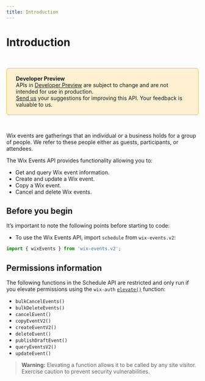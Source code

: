 ```yaml
---
title: Introduction
---
```

# Introduction

&nbsp;

<div style="background-color: #FEF1D1; padding: 18px 24px; border-radius: 6px; border: 1px solid #FDB10C; box-sizing: border-box; display: inline-block">
    <b>Developer Preview</b>
    <br/>
    <span>APIs in <a href="https://www.wix.com/velo/reference/api-overview/developer-preview">Developer Preview</a> are subject to change and are not intended for use in production.<br/><a href="mailto:velo-preview-feedback@wix.com">Send us</a> your suggestions for improving this API. Your feedback is valuable to us.</span>
</div>

&nbsp;

Wix events are gatherings that an individual or a business holds for a group of people. We refer to these people either as guests, participants, or attendees.

The Wix Events API provides functionality allowing you to:

- Get and query Wix event information.
- Create and update a Wix event.
- Copy a Wix event.
- Cancel and delete Wix events.

## Before you begin

It’s important to note the following points before starting to code:  

- To use the Wix Events API, import `schedule` from `wix-events.v2`:

```js
import { wixEvents } from 'wix-events.v2';
```

## Permissions information

The following functions in the Schedule API are restricted and only run if you elevate permissions using the `wix-auth` [`elevate()`](https://www.wix.com/velo/reference/wix-auth/elevate) function:

- `bulkCancelEvents()`
- `bulkDeleteEvents()`
- `cancelEvent()`
- `copyEventV2()`
- `createEventV2()`
- `deleteEvent()`
- `publishDraftEvent()`
- `queryEventsV2()`
- `updateEvent()`

<blockquote class='warning'>
<p>
<strong>Warning:</strong>
Elevating a function allows it to be called by any site visitor.
Exercise caution to prevent security vulnerabilities.
</p>
</blockquote>